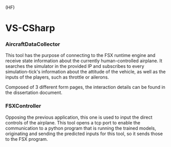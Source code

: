 (HF)

# VS-CSharp

###  AircraftDataCollector

This tool has the purpose of connecting to the FSX runtime engine and receive state information about the currently human-controlled airplane. It searches the simulator in the provided IP and subscribes to every simulation-tick's information about the attitude of the vehicle, as well as the inputs of the players, such as throttle or ailerons.

Composed of 3 different form pages, the interaction details can be found in the dissertation document.

### FSXController

Opposing the previous application, this one is used to input the direct controls of the airplane. This tool opens a tcp port to enable the communication to a python program that is running the trained models, originating and sending the predicted inputs for this tool, so it sends those to the FSX program.